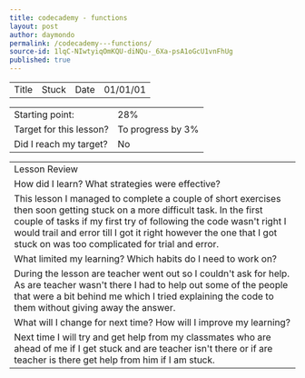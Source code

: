 ```yaml
---
title: codecademy - functions
layout: post
author: daymondo
permalink: /codecademy---functions/
source-id: 1lqC-NIwtyiqOmKQU-diNQu-_6Xa-psA1oGcU1vnFhUg
published: true
---
```

<table>
  <tr>
    <td>Title</td>
    <td>Stuck</td>
    <td>Date</td>
    <td>01/01/01</td>
  </tr>
</table>


<table>
  <tr>
    <td>Starting point:</td>
    <td>28%</td>
  </tr>
  <tr>
    <td>Target for this lesson?</td>
    <td>To progress by 3% </td>
  </tr>
  <tr>
    <td>Did I reach my target? </td>
    <td> No</td>
  </tr>
</table>


<table>
  <tr>
    <td>Lesson Review</td>
  </tr>
  <tr>
    <td>How did I learn? What strategies were effective? </td>
  </tr>
  <tr>
    <td>This lesson I managed to complete a couple of short exercises then soon getting stuck on a more difficult task. In the first couple of tasks if my first try of following the code wasn't right I would trail and error till I got it right however the one that I got stuck on was too complicated for trial and error.</td>
  </tr>
  <tr>
    <td>What limited my learning? Which habits do I need to work on? </td>
  </tr>
  <tr>
    <td>During the lesson are teacher went out so I couldn't ask for help. As are teacher wasn't there I had to help out some of the people that were a bit behind me which I tried explaining the code to them without giving away the answer. </td>
  </tr>
  <tr>
    <td>What will I change for next time? How will I improve my learning?</td>
  </tr>
  <tr>
    <td>Next time I will try and get help from my classmates who are ahead of me if I get stuck and are teacher isn't there or if are teacher is there get help from him if I am stuck.</td>
  </tr>
</table>


